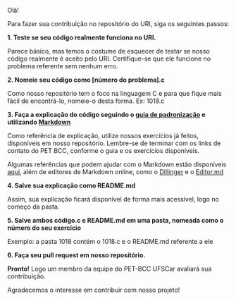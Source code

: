 Olá!

Para fazer sua contribuição no repositório do URI, siga os seguintes passos:


**1. Teste se seu código realmente funciona no URI.**

Parece básico, mas temos o costume de esquecer de testar se nosso código realmente é aceito pelo URI. Certifique-se que ele funcione no problema referente sem nenhum erro.

**2. Nomeie seu código como [número do problema].c**

Como nosso repositório tem o foco na linguagem C e para que fique mais fácil de encontrá-lo, nomeie-o desta forma.
Ex: 1018.c

**3. Faça a explicação do código seguindo o [guia de padronização](https://github.com/Donderileo/URI/blob/master/guia%20de%20padroniza%C3%A7%C3%A3o.md) e utilizando [Markdown](https://docs.pipz.com/central-de-ajuda/learning-center/guia-basico-de-markdown#open)**

Como referência de explicação, utilize nossos exercícios já feitos, disponíveis em nosso repositório. Lembre-se de terminar com os links de contato do PET BCC, conforme o guia e os exercícios disponíveis.

Algumas referências que podem ajudar com o Markdown estão disponíveis [aqui](https://github.com/adam-p/markdown-here/wiki/Markdown-Cheatsheet), além de editores de Markdown online, como o [Dillinger](https://dillinger.io/) e o [Editor.md](https://pandao.github.io/editor.md/en.html)

**4. Salve sua explicação como README.md**

Assim, sua explicação ficará disponível de forma mais acessível, logo no começo da pasta. 

**5. Salve ambos código.c e README.md em uma pasta, nomeada como o número do seu exercício**

Exemplo: a pasta 1018 contém o 1018.c e o README.md referente a ele

**6. Faça seu pull request em nosso repositório.**


**Pronto!** Logo um membro da equipe do PET-BCC UFSCar avaliará sua contribuição. 

Agradecemos o interesse em contribuir com nosso projeto! 
